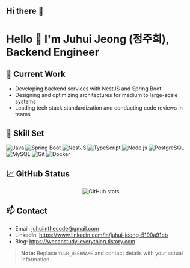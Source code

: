## Hi there 👋

<!--
**juhui-jeong/juhui-jeong** is a ✨ _special_ ✨ repository because its `README.md` (this file) appears on your GitHub profile.

Here are some ideas to get you started:

- 🔭 I’m currently working on ...
- 🌱 I’m currently learning ...
- 👯 I’m looking to collaborate on ...
- 🤔 I’m looking for help with ...
- 💬 Ask me about ...
- 📫 How to reach me: ...
- 😄 Pronouns: ...
- ⚡ Fun fact: ...
-->

# Hello 👋 I'm Juhui Jeong (정주희), Backend Engineer

## 🔭 Current Work
- Developing backend services with NestJS and Spring Boot
- Designing and optimizing architectures for medium to large-scale systems
- Leading tech stack standardization and conducting code reviews in teams

## 🌱 Skill Set
![Java](https://img.shields.io/badge/-Java-ED8B00?style=for-the-badge&logo=java&logoColor=white)
![Spring Boot](https://img.shields.io/badge/-SpringBoot-6DB33F?style=for-the-badge&logo=springboot)
![NestJS](https://img.shields.io/badge/-NestJS-E0234E?style=for-the-badge&logo=nestjs)
![TypeScript](https://img.shields.io/badge/-TypeScript-3178C6?style=for-the-badge&logo=typescript)
![Node.js](https://img.shields.io/badge/-Node.js-339933?style=for-the-badge&logo=node.js)
![PostgreSQL](https://img.shields.io/badge/-PostgreSQL-4169E1?style=for-the-badge&logo=postgresql)
![MySQL](https://img.shields.io/badge/-MySQL-4479A1?style=for-the-badge&logo=mysql)
![Git](https://img.shields.io/badge/-Git-F05032?style=for-the-badge&logo=git)
![Docker](https://img.shields.io/badge/-Docker-2496ED?style=for-the-badge&logo=docker)

## 📈 GitHub Status
<p align="center">
  <img src="https://github-readme-stats.vercel.app/api?username=YOUR_USERNAME&show_icons=true&theme=tokyonight" alt="GitHub stats" />
</p>

## 📫 Contact
- Email: juhuiinthecode@gmail.com
- LinkedIn: https://www.linkedin.com/in/juhui-jeong-5190a91bb
- Blog: https://wecanstudy-everything.tistory.com

> **Note:** Replace `YOUR_USERNAME` and contact details with your actual information.

